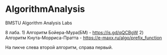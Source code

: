 # AlgorithmAnalysis
BMSTU  Algorithm Analysis Labs

8 лаба. 1) Алгоритм Бойера-Мура(БМ) - https://is.gd/qQCBgW
        2) Алгоритм Кнута-Морриса-Пратта - https://e-maxx.ru/algo/prefix_function
        
На пикче слева второй алгоритм, справа первый.
        
